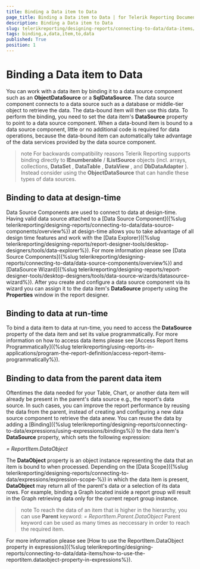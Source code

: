 ```yaml
---
title: Binding a Data item to Data
page_title: Binding a Data item to Data | for Telerik Reporting Documentation
description: Binding a Data item to Data
slug: telerikreporting/designing-reports/connecting-to-data/data-items/binding-a-data-item-to-data
tags: binding,a,data,item,to,data
published: True
position: 1
---
```


# Binding a Data item to Data



You can work with a data item by binding it to a data source component such as an         __ObjectDataSource__ or a __SqlDataSource__.         The data source component connects to a         data source such as a database or middle-tier object to retrieve the data.         The data-bound item will then use this data. To perform the binding, you need to set the         data item's __DataSource__ property to point to a         data source component. When a data-bound         item is bound to a data source component, little or no additional code is required for data         operations, because the data-bound item can automatically take advantage of the         data services provided by the data source component.       

>note For backwards compatibility reasons Telerik Reporting supports binding directly to  __IEnumberable__ / __IListSource__  objects (incl. arrays, collections,  __DataSet__ ,  __DataTable__ ,  __DataView__ , and  __DbDataAdapter__ ). Instead consider using the  __ObjectDataSource__  that can handle these types of data sources.         


## Binding to data at design-time

Data Source Components are used to connect to data at design-time. Having valid data source attached to a           [Data Source Component]({%slug telerikreporting/designing-reports/connecting-to-data/data-source-components/overview%}) at design-time allows you to take advantage           of all design time features and work with the [Data Explorer]({%slug telerikreporting/designing-reports/report-designer-tools/desktop-designers/tools/data-explorer%}).           For more information please see [Data Source Components]({%slug telerikreporting/designing-reports/connecting-to-data/data-source-components/overview%}) and           [DataSource Wizard]({%slug telerikreporting/designing-reports/report-designer-tools/desktop-designers/tools/data-source-wizards/datasource-wizard%}).           After you create and configure a data source component via its wizard you can assign it to the data item's __DataSource__ property           using the __Properties__ window in the report designer.         

## Binding to data at run-time

To bind a data item to data at run-time, you need to access the __DataSource__ property of the data item           and set its value programmatically.           For more information on how to access data items please see [Access Report Items Programmatically]({%slug telerikreporting/using-reports-in-applications/program-the-report-definition/access-report-items-programmatically%}).         

## Binding to data from the parent data item

Oftentimes the data needed for your Table, Chart, or another data item will already be present in the parent's data source           e.g., the report's data source.           In such cases, you can improve the report performance by reusing the data from the parent,           instead of creating and configuring a new data source component to retrieve the data anew.           You can reuse the data by adding a [Binding]({%slug telerikreporting/designing-reports/connecting-to-data/expressions/using-expressions/bindings%})           to the data item's __DataSource__ property, which sets the following expression:         

*= ReportItem.DataObject*

The __DataObject__ property is an object instance representing the data that an item is bound to when processed.           Depending on the [Data Scope]({%slug telerikreporting/designing-reports/connecting-to-data/expressions/expression-scope-%})           in which the data item is present, __DataObject__ may return all of the parent's data           or a selection of its data rows. For example, binding a Graph located inside a report group will result in the Graph           retrieving data only for the current report group instance.                   

>note To reach the data of an item that is higher in the hierarchy, you can use  __Parent__  keyword:            *= ReportItem.Parent.DataObject* Parent keyword can be used as many times as neccessary in order to reach the required item.           


For more information please see [How to use the ReportItem.DataObject property in expressions]({%slug telerikreporting/designing-reports/connecting-to-data/data-items/how-to-use-the-reportitem.dataobject-property-in-expressions%}).         
